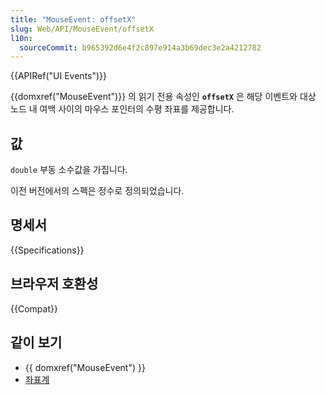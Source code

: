 ```yaml
---
title: "MouseEvent: offsetX"
slug: Web/API/MouseEvent/offsetX
l10n:
  sourceCommit: b965392d6e4f2c897e914a3b69dec3e2a4212782
---
```


{{APIRef("UI Events")}}

{{domxref("MouseEvent")}} 의 읽기 전용 속성인 **`offsetX`** 은 해당 이벤트와 대상 노드 내 여백 사이의 마우스 포인터의 수평 좌표를 제공합니다.

## 값

`double` 부동 소수값을 가집니다.

이전 버전에서의 스펙은 정수로 정의되었습니다.

## 명세서

{{Specifications}}

## 브라우저 호환성

{{Compat}}

## 같이 보기

- {{ domxref("MouseEvent") }}
- [좌표계](/en-US/docs/Web/CSS/CSSOM_view/Coordinate_systems)
